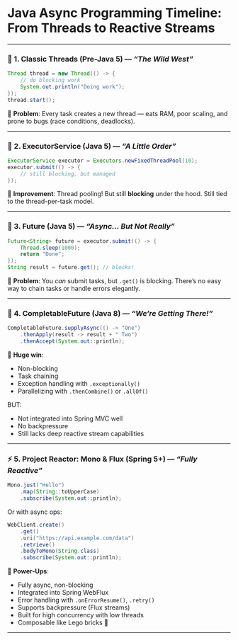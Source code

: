 # Java Async Programming Timeline: From Threads to Reactive Streams

---

### 🧵 1. Classic Threads (Pre-Java 5) — _“The Wild West”_

```java
Thread thread = new Thread(() -> {
    // do blocking work
    System.out.println("Doing work");
});
thread.start();
```

🧠 **Problem**: Every task creates a new thread — eats RAM, poor scaling, and prone to bugs (race conditions, deadlocks).

---

### 🧵 2. ExecutorService (Java 5) — _“A Little Order”_

```java
ExecutorService executor = Executors.newFixedThreadPool(10);
executor.submit(() -> {
    // still blocking, but managed
});
```

🧠 **Improvement**: Thread pooling! But still **blocking** under the hood. Still tied to the thread-per-task model.

---

### 🔮 3. Future<T> (Java 5) — _“Async... But Not Really”_

```java
Future<String> future = executor.submit(() -> {
    Thread.sleep(1000);
    return "Done";
});
String result = future.get(); // blocks!
```

🧠 **Problem**: You *can* submit tasks, but `.get()` is blocking. There’s no easy way to chain tasks or handle errors elegantly.

---

### 🤯 4. CompletableFuture<T> (Java 8) — _“We’re Getting There!”_

```java
CompletableFuture.supplyAsync(() -> "One")
    .thenApply(result -> result + " Two")
    .thenAccept(System.out::println);
```

🧠 **Huge win**:
- Non-blocking
- Task chaining
- Exception handling with `.exceptionally()`
- Parallelizing with `.thenCombine()` or `.allOf()`

BUT:
- Not integrated into Spring MVC well
- No backpressure
- Still lacks deep reactive stream capabilities

---

### ⚡ 5. Project Reactor: Mono & Flux (Spring 5+) — _“Fully Reactive”_

```java
Mono.just("Hello")
    .map(String::toUpperCase)
    .subscribe(System.out::println);
```

Or with async ops:

```java
WebClient.create()
    .get()
    .uri("https://api.example.com/data")
    .retrieve()
    .bodyToMono(String.class)
    .subscribe(System.out::println);
```

🧠 **Power-Ups**:
- Fully async, non-blocking
- Integrated into Spring WebFlux
- Error handling with `.onErrorResume()`, `.retry()`
- Supports backpressure (Flux streams)
- Built for high concurrency with low threads
- Composable like Lego bricks 🧱

---

